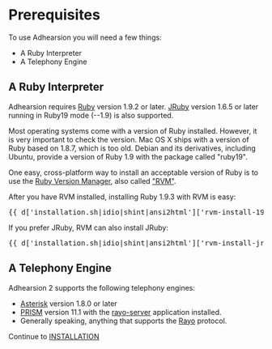 Prerequisites
=============

To use Adhearsion you will need a few things:

* A Ruby Interpreter
* A Telephony Engine

## A Ruby Interpreter ##
Adhearsion requires <a href="http://ruby-lang.org">Ruby</a> version 1.9.2 or later. <a href="http://jruby.org">JRuby</a> version 1.6.5 or later running in Ruby19 mode (--1.9) is also supported.

Most operating systems come with a version of Ruby installed.  However, it is very important to check the version.  Mac OS X ships with a version of Ruby based on 1.8.7, which is too old.  Debian and its derivatives, including Ubuntu, provide a version of Ruby 1.9 with the package called "ruby19".

One easy, cross-platform way to install an acceptable version of Ruby is to use the <a href="http://rvm.beginrescueend.com">Ruby Version Manager</a>, also called <a href="http://rvm.beginrescueend.com">"RVM"</a>.

After you have RVM installed, installing Ruby 1.9.3 with RVM is easy:

<pre class="terminal">
{{ d['installation.sh|idio|shint|ansi2html']['rvm-install-193'] }}
</pre>

If you prefer JRuby, RVM can also install JRuby:

<pre class="terminal">
{{ d['installation.sh|idio|shint|ansi2html']['rvm-install-jruby'] }}
</pre>

## A Telephony Engine ##
Adhearsion 2 supports the following telephony engines:

* <a href="http://asterisk.org">Asterisk</a> version 1.8.0 or later
* <a href="http://voxeolabs.com/prism/">PRISM</a> version 11.1 with the <a href="https://github.com/rayo/rayo-server">rayo-server</a> application installed.
* Generally speaking, anything that supports the <a href="http://rayo.io">Rayo</a> protocol.


Continue to <a href="installation.html">INSTALLATION</a>
